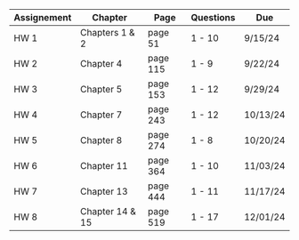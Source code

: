 | Assignement | Chapter | Page | Questions | Due |
| ----------- | ------- | ---- | --------- | --- |
| HW 1 | Chapters 1 & 2 | page 51 | 1 - 10 | 9/15/24 |
| HW 2 | Chapter 4 | page 115 | 1 - 9 | 9/22/24 |
| HW 3 | Chapter 5 | page 153 | 1 - 12 | 9/29/24 |
| HW 4 | Chapter 7 | page 243 | 1 - 12 | 10/13/24 |
| HW 5 | Chapter 8 | page 274 | 1 - 8 | 10/20/24 |
| HW 6 | Chapter 11 | page 364 | 1 - 10 | 11/03/24 |
| HW 7 | Chapter 13 | page 444 | 1 - 11 | 11/17/24 |
| HW 8 | Chapter 14 & 15 | page 519 | 1 - 17 | 12/01/24 |
